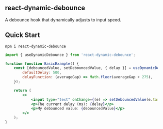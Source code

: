 ## react-dynamic-debounce

A debounce hook that dynamically adjusts to input speed.

## Quick Start

```
npm i react-dynamic-debounce
```

```jsx
import { useDynamicDebounce } from 'react-dynamic-debounce';

function function BasicExample() {
	const [debouncedValue, setDebouncedValue, { delay }] = useDynamicDebounce('Hello World', {
		defaultDelay: 500,
		delayFunction: (averageGap) => Math.floor(averageGap + 275),
	});

	return (
		<>
			<input type="text" onChange={(e) => setDebouncedValue(e.target.value)} defaultValue={debouncedValue} />
			<p>The current delay (ms): {delay}</p>
			<p>My debounced value: {debouncedValue}</p>
		</>
	);
}
```

